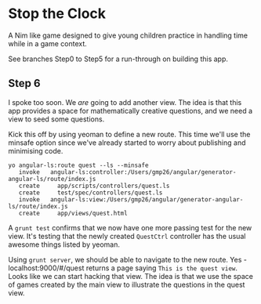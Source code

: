 Stop the Clock
==============

A Nim like game designed to give young children practice in handling time while in a game context.

See branches Step0 to Step5 for a run-through on building this app.

Step 6
-----

I spoke too soon. We *are* going to add another view. The idea is that this app provides a space for mathematically creative questions, and we need a view to seed some questions.

Kick this off by using yeoman to define a new route. This time we'll use the minsafe option since we've already started to worry about publishing and minimising code.

```
yo angular-ls:route quest --ls --minsafe
   invoke   angular-ls:controller:/Users/gmp26/angular/generator-angular-ls/route/index.js
   create     app/scripts/controllers/quest.ls
   create     test/spec/controllers/quest.ls
   invoke   angular-ls:view:/Users/gmp26/angular/generator-angular-ls/route/index.js
   create     app/views/quest.html
``` 

A `grunt test` confirms that we now have one more passing test for the new view. It's testing that the newly created `QuestCtrl` controller has the usual awesome things listed by yeoman.

Using `grunt server`, we should be able to navigate to the new route. Yes - localhost:9000/#/quest
returns a page saying `This is the quest view`. Looks like we can start hacking that view. The idea is that we use the space of games created by the main view to illustrate the questions in the quest view.



